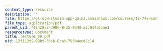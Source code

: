 ```yaml
---
content_type: resource
description: ''
file: https://ol-ocw-studio-app-qa.s3.amazonaws.com/courses/12-746-marine-organic-geochemistry-spring-2005/12f1129909b95deb0ca9793a4ecd2c14_lecture_09.pdf
file_type: application/pdf
parent_uid: 442428a7-d986-8435-9648-a2c914bd5ae1
resourcetype: Document
title: lecture_09.pdf
uid: 12f11299-09b9-5deb-0ca9-793a4ecd2c14
---
```

